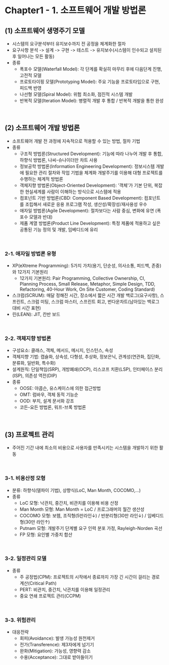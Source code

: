 Chapter1 - 1. 소프트웨어 개발 방법론
==============================

## (1) 소프트웨어 생명주기 모델
- 시스템의 요구분석부터 유지보수까지 전 공정을 체계화한 절차
- 요구사항 분석 -> 설계 -> 구현 -> 테스트 -> 유지보수(시스템이 인수되고 설치된 후 일어나는 모든 활동)
- 종류
  - 폭포수 모델(Waterfall Model): 각 단계를 확실히 마무리 후에 다음단계 진행, 고전적 모델
  - 프로토타이핑 모델(Prototyping Model): 주요 기능을 프로토타입으로 구현, 피드백 반영
  - 나선형 모델(Spiral Model): 위험 최소화, 점진적 시스템 개발
  - 반복적 모델(Iteration Model): 병렬적 개발 후 통합 / 반복적 개발을 통한 완성
<br>

## (2) 소프트웨어 개발 방법론
- 소프트웨어 개발 전 과정에 지속적으로 적용할 수 있는 방법, 절차 기법
- 종류
  - 구조적 방법론(Structured Development): 기능에 따라 나누어 개발 후 통합, 하향식 방법론, 나씨-슈나이더만 차트 사용
  - 정보공학 방법론(Information Engineering Development): 정보시스템 개발에 필요한 관리 절차와 작업 기법을 체계화 개발주기를 이용해 대형 프로젝트를 수행하는 체계적 방법론
  - 객체지향 방법론(Object-Oriented Development): '객체'가 기본 단위, 복잡한 현실세계를 사람이 이해하는 방식으로 시스템에 적용
  - 컴포넌트 기반 방법론(CBD: Component Based Development): 컴포넌트를 조립해서 새로운 응용 프로그램 작성, 생산성/확장성/재사용성 우수
  - 애자일 방법론(Agile Development): 절차보다는 사람 중심, 변화에 유연 (폭포수 모델과 반대) 
  - 제품 계열 방법론(Product Line Development): 특정 제품에 적용하고 싶은 공통된 기능 정의 및 개발, 임베디드에 유리
<br>

### 2-1. 애자일 방법론 유형
- XP(eXtreme Programming): 5가지 가치(용기, 단순성, 의사소통, 피드백, 존중)와 12가지 기본원리
  - 12가지 기본원리: Pair Programming, Collective Ownership, CI, Planning Process, Small Release, Metaphor, Simple Design, TDD, Refactoring, 40-Hour Work, On Site Customer, Coding Standard)
- 스크럼(SCRUM): 매달 정해진 시간, 장소에서 짧은 시간 개발
                 백로그(요구사항), 스프린트, 스크럼 미팅, 스크럼 마스터, 스프린트 회고, 번다운차트(남아있는 백로그 대비 시간 표현)
- 린(LEAN): JIT, 칸반 보드
<br>

### 2-2. 객체지향 방법론
- 구성요소: 클래스, 객체, 메서드, 메시지, 인스턴스, 속성
- 객체지향 기법: 캡슐화, 상속성, 다형성, 추상화, 정보은닉, 관계성(연관화, 집단화, 분류화, 일반화, 특수화)
- 설계원칙: 단일책임(SRP), 개방폐쇄(OCP), 리스코프 치환(LSP), 인터페이스 분리(ISP), 의존성 역전(DIP)
- 종류
  - OOSE: 야콥슨, 유스케이스에 의한 접근방법
  - OMT: 럼바우, 객체 동적 기능순
  - OOD: 부치, 설계 문서화 강조
  - 코든-요든 방법론, 워프-브록 방법론
<br>

## (3) 프로젝트 관리
- 주어진 기간 내에 최소의 비용으로 사용자를 만족시키는 시스템을 개발하기 위한 활동
<br>

### 3-1. 비용산정 모형
- 분류: 하향식(델파이 기법), 상향식(LoC, Man Month, COCOMO,...)
- 종류
  - LoC 모형: 낙관치, 중간치, 비관치를 이용해 비용 산정
  - Man Month 모형: Man Month = LoC / 프로그래머의 월간 생산성
  - COCOMO 모형: 보헴, 조직형(5만라인↓) / 반분리형(30만 라인↓) / 임베디드형(30만 라인↑)
  - Putnam 모형: 개발주기 단계별 요구 인력 분포 가정, Rayleigh-Norden 곡선
  - FP 모형: 요인별 가중치 합산
<br>

### 3-2. 일정관리 모델
- 종류
  - 주 공정법(CPM): 프로젝트의 시작에서 종료까지 가장 긴 시간이 걸리는 경로 계산(Critical Path)
  - PERT: 비관치, 중간치, 낙관치를 이용해 일정관리
  - 중요 연쇄 프로젝트 관리(CCPM)
<br>

### 3-3. 위험관리
- 대응전략
  - 회피(Avoidance): 발생 가능성 원천제거
  - 전가(Transference): 제3자에게 넘기기
  - 완화(Mitigation): 가능성, 영향력 감소
  - 수용(Acceptance): 그대로 받아들이기






